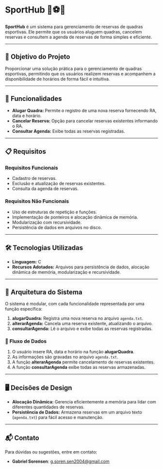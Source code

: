 # SportHub 🏀⚽🎾

**SportHub** é um sistema para gerenciamento de reservas de quadras esportivas. Ele permite que os usuários aluguem quadras, cancelem reservas e consultem a agenda de reservas de forma simples e eficiente.

---

## 🎯 **Objetivo do Projeto**
Proporcionar uma solução prática para o gerenciamento de quadras esportivas, permitindo que os usuários realizem reservas e acompanhem a disponibilidade de horários de forma fácil e intuitiva.

---

## 🚀 **Funcionalidades**
- **Alugar Quadra:** Permite o registro de uma nova reserva fornecendo RA, data e horário.
- **Cancelar Reserva:** Opção para cancelar reservas existentes informando o RA.
- **Consultar Agenda:** Exibe todas as reservas registradas.

---

## 📋 **Requisitos**
### **Requisitos Funcionais**
- Cadastro de reservas.
- Exclusão e atualização de reservas existentes.
- Consulta da agenda de reservas.

### **Requisitos Não Funcionais**
- Uso de estruturas de repetição e funções.
- Implementação de ponteiros e alocação dinâmica de memória.
- Modularização com recursividade.
- Persistência de dados em arquivos no disco.

---

## 🛠️ **Tecnologias Utilizadas**
- **Linguagem:** C
- **Recursos Adotados:** Arquivos para persistência de dados, alocação dinâmica de memória, modularização e recursividade.

---

## 📐 **Arquitetura do Sistema**
O sistema é modular, com cada funcionalidade representada por uma função específica:
1. **alugarQuadra:** Registra uma nova reserva no arquivo `agenda.txt`.
2. **alterarAgenda:** Cancela uma reserva existente, atualizando o arquivo.
3. **consultarAgenda:** Lê o arquivo e exibe todas as reservas registradas.

### 🔗 **Fluxo de Dados**
1. O usuário insere RA, data e horário na função **alugarQuadra**.
2. As informações são gravadas no arquivo `agenda.txt`.
3. A função **alterarAgenda** permite cancelamento de reservas existentes.
4. A função **consultarAgenda** exibe todas as reservas armazenadas.

---

## 🖥️ **Decisões de Design**
- **Alocação Dinâmica:** Gerencia eficientemente a memória para lidar com diferentes quantidades de reservas.
- **Persistência de Dados:** Armazena reservas em um arquivo texto (`agenda.txt`) para fácil acesso e manutenção.

---

## 📬 **Contato**
Para dúvidas ou sugestões, entre em contato:
- **Gabriel Sorensen**: [g.soren.sen2004@gmail.com](mailto:g.soren.sen2004@gmail.com)
